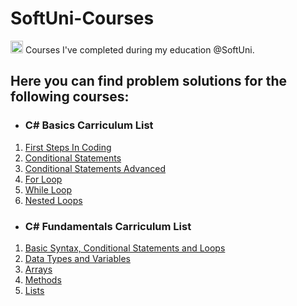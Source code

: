 # SoftUni-Courses


<img src="https://user-images.githubusercontent.com/105492506/178145863-2e18ebc5-eeb8-4446-a772-0d937dd6f92e.png" width="20" height="20"> Courses I've completed during my education @SoftUni.

## Here you can find problem solutions for the following courses:

- ### C# Basics Carriculum List
1. [First Steps In Coding](https://github.com/Georgiev06/SoftUni/tree/main/C%23%20Basics/1.First%20Steps%20In%20Coding)
2. [Conditional Statements](https://github.com/Georgiev06/SoftUni/tree/main/C%23%20Basics/2.Conditional%20Statements)
3. [Conditional Statements Advanced](https://github.com/Georgiev06/SoftUni/tree/main/C%23%20Basics/3.Conditional%20Statements%20Advanced)
4. [For Loop](https://github.com/Georgiev06/SoftUni/tree/main/C%23%20Basics/4.For%20Loop)
5. [While Loop](https://github.com/Georgiev06/SoftUni/tree/main/C%23%20Basics/5.While%20Loop)
6. [Nested Loops](https://github.com/Georgiev06/SoftUni/tree/main/C%23%20Basics/6.Nested%20Loops)

- ### C# Fundamentals Carriculum List
1. [Basic Syntax, Conditional Statements and Loops](https://github.com/Georgiev06/SoftUni/tree/main/C%23%20Fundamentals/01.Basic%20Syntax%2C%20Conditional%20Statements%20and%20Loops)
2. [Data Types and Variables](https://github.com/Georgiev06/SoftUni/tree/main/C%23%20Fundamentals/02.Data%20Types%20and%20Variables)
3. [Arrays](https://github.com/Georgiev06/SoftUni/tree/main/C%23%20Fundamentals/03.Arrays)
4. [Methods](https://github.com/Georgiev06/SoftUni-Courses/tree/main/C%23%20Fundamentals/04.Methods)
5. [Lists](https://github.com/Georgiev06/SoftUni-Courses/tree/main/C%23%20Fundamentals/05.Lists)
